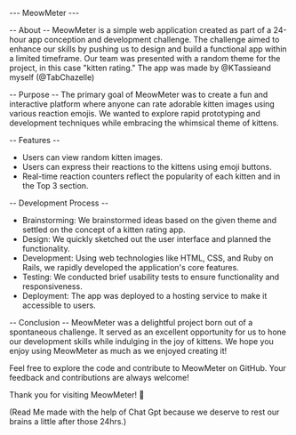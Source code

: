 --- MeowMeter ---

-- About -- 
MeowMeter is a simple web application created as part of a 24-hour app conception and development challenge. The challenge aimed to enhance our skills by pushing us to design and build a functional app within a limited timeframe. Our team was presented with a random theme for the project, in this case "kitten rating." The app was made  by  @KTassieand myself (@TabChazelle)

-- Purpose --
The primary goal of MeowMeter was to create a fun and interactive platform where anyone can rate adorable kitten images using various reaction emojis. We wanted to explore rapid prototyping and development techniques while embracing the whimsical theme of kittens.

-- Features --
- Users can view random kitten images.
- Users can express their reactions to the kittens using emoji buttons.
- Real-time reaction counters reflect the popularity of each kitten and in the Top 3 section.
  

-- Development Process --
- Brainstorming: We brainstormed ideas based on the given theme and settled on the concept of a kitten rating app.
- Design: We quickly sketched out the user interface and planned the functionality.
- Development: Using web technologies like HTML, CSS, and Ruby on Rails, we rapidly developed the application's core features.
- Testing: We conducted brief usability tests to ensure functionality and responsiveness.
- Deployment: The app was deployed to a hosting service to make it accessible to users.

-- Conclusion --
MeowMeter was a delightful project born out of a spontaneous challenge. It served as an excellent opportunity for us to hone our development skills while indulging in the joy of kittens. We hope you enjoy using MeowMeter as much as we enjoyed creating it!

Feel free to explore the code and contribute to MeowMeter on GitHub. Your feedback and contributions are always welcome!

Thank you for visiting MeowMeter! 🐾

(Read Me made with the help of Chat Gpt because we deserve to rest our brains a little after those 24hrs.)
